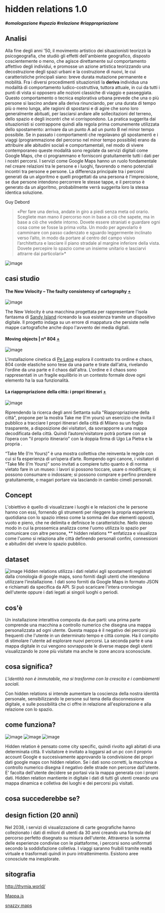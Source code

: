 # hidden relations 1.0

##### #omologazione #spazio #relazione #riappropriazione


## Analisi


Alla fine degli anni '50, il movimento artistico dei situazionisti teorizzò la
 psicogeografia, che studiò gli effetti dell'ambiente geografico, disposto
 coscientemente o meno, che agisce direttamente sul comportamento affettivo
degli individui, e promosse un azione artistica teorizzando una decostruzione degli
spazi urbani e la costruzione di nuovi, le cui caratteristiche principali siano:
breve durata mutazione permanente e mobilità.
Fra i diversi procedimenti situazionisti la **deriva** individua una modalità di comportamento
ludico-costruttiva, tuttora attuale, in cui da tutti i punti di vista si opposero alle nozioni
classiche di viaggio e passeggiata.
Questo comportamento o tecnica esplorativa urbana prevede che una o più persone
si lascino andare alla deriva rinunciando, per una durata di tempo più o meno lunga, alle ragioni
di spostarsi e di agire che sono loro generalmente abituati, per lasciarsi andare
alle sollecitazioni del terreno, dello spazio e degli incontri che vi corrispondono.
La pratica suggerita dai situazionisti si contrappone quindi alla regola prima comunemente
utilizzata dello spostamento: arrivare da un punto A ad un punto B nel minor tempo possibile.
Se in passato i comportamenti che regolavano gli spostamenti e i viaggi (programmazione
del percorso nel minor tempo possibile) erano da attribuire alle abitudini sociali
e comportamentali, nel modo di vivere contemporaneo queste modalità sono regolate
da servizi digitali come Google Maps, che ci programmano e fornisconi gratuitamente tutti
i dati per i nostri percorsi.
I servizi come Google Maps hanno un ruolo fondamentale nel creare relazioni tra
le persone e i luoghi, favorendo o meno potenziali incontri tra persone e persone.
La differenza principale tra i percorsi generati da un algoritmo e quelli progettati da una
persona è l'imprecisione, se due persone intendono percorrere le stesse tappe,
e il percorso è generato da un algoritmo, probabilmente verrà suggerita loro la stessa
identica soluzione.


Guy Debord
> «Per fare una deriva, andate in giro a piedi senza meta od orario. Scegliete man mano il percorso non in
base a ciò che sapete, ma in base a ciò che vedete intorno. Dovete essere straniati e guardare ogni
cosa come se fosse la prima volta. Un modo per agevolarlo è camminare con passo cadenzato e
sguardo leggermente inclinato verso l’alto, in modo da portare al centro del campo visivo l’architettura e
lasciare il piano stradale al margine inferiore della vista. Dovete percepire lo spazio come un insieme
unitario e lasciarvi attrarre dai particolari»* <br>


![image](https://github.com/frmurgia/Img/blob/master/la%20citta%20nuda.jpg)


## casi studio
#### The New Velocity – The faulty consistency of cartography [+](http://www.creativeapplications.net/openframeworks/the-new-velocity-the-faulty-consistency-of-cartography/)

![image](https://github.com/frmurgia/Img/blob/master/2.png)

The New Velocity è una macchina progettata per rappresentare l'isola fantasma di [Sandy Island](https://en.wikipedia.org/wiki/Sandy_Island,_New_Caledonia)
ricreando la sua esistenza tramite un dispositivo digitale.
Il progetto indaga su un errore di mappatura che persiste nelle mappe
cartografiche anche dopo l'avvento dei media digitali.


#### Moving objects | nº 804 [+](http://www.creativeapplications.net/objects/moving-objects-no-804-by-pe-lang/)

![image](https://github.com/frmurgia/Img/blob/master/1.png)


L'installazione cinetica di [Pe Lang](http://pelang.ch/works.html) esplora il contrasto tra ordine e chaos, 804 corde elastiche
sono tese da una parte e tirate dall'atra, rivelando l'ordine da una parte e il chaos
dall'altra. L'ordine e il chaos sono rappresentati in un fragile equilibrio in un
contesto formale dove ogni elemento ha la sua funzionalità.

#### La riappropriazione della città: i propri itinerari [+](http://www.hangarbicocca.org/mostra/take-me-im-yours/)

![image](https://github.com/frmurgia/Img/blob/master/ugo.jpg)

Riprendendo la ricerca degli anni Settanta sulla "Riappropriazione della città",
 propone per la mostra Take me (I'm yours) un esercizio che invita il pubblico a tracciare
  I propri itinerari della città di Milano su un foglio trasparente, a disposizione
  dei visitatori, da sovrapporre a una mappa decodificata della città.
Quindi l’autore/visitatore potrà portare con sé l’opera con "il proprio itinerario"
con la doppia firma di Ugo La Pietra e la propria .

“Take Me (I’m Yours)” è una mostra collettiva che reinventa le regole con cui si fa esperienza di un’opera d’arte. Rompendo ogni canone, i visitatori di “Take Me (I’m Yours)” sono invitati a compiere tutto quanto è di norma vietato fare in un museo: i lavori si possono toccare, usare o modificare; si possono consumare o indossare; si possono comprare e perfino prendere gratuitamente, o magari portare via lasciando in cambio cimeli personali.

## Concept
L'obiettivo è quello di visualizzare i luoghi e le relazioni che le persone hanno
con essi, fornendo gli strumenti per rileggere la propria esperienza quotidiana
con lo spazio inteso come la somma dei due elementi opposti, vuoto e pieno, che ne
delimita e definisce le caratteristiche.
Nello stesso modo in cui la prossemica analizza come l'uomo utilizza lo spazio
per comunicare con altre persone, ** hidden relations ** enfatizza e visualizza
come l'uomo si relaziona alle città definendo personali confini, connessioni e
abitudini del vivere lo spazio pubblico.

## dataset

![image](https://github.com/frmurgia/Img/blob/master/google%20api.png)
Hidden relations utilizza i dati relativi agli spostamenti registrati dalla
cronologia di google maps, sono forniti dagli utenti che intendono utilizzare l'installazione.
I dati sono forniti da Google Maps in formato JSON e richiamati da specifica da API.
Si può scaricare l'intera cronologia dell'utente oppure i dati legati ai singoli
luoghi o periodi.


## cos'è

Un installazione interattiva composta da due parti:
 una prima parte comprende una macchina a controllo numerico
 che disegna una mappa personalizzata ad ogni utente. Questa mappa è il negativo
 dei percorsi più frequenti che l'utente in un determinato tempo e città compie.
 Ha il compito di stimolare l'utente ad esplorare nuovi percorsi.
 La seconda parte è una mappa digitale in cui vengono sovrapposte le diverse mappe
 degli utenti visualizzando le zone più visitate ma anche le zone ancora sconosciute.


## cosa significa?
*L'identità non è immutabile, ma si trasforma con la crescita e i cambiamenti sociali.*

Con hidden relations si intende aumentare la coscienza della nostra identità personale,
sensibilizzando le persone sul tema della disconnessione digitale, e sulle possibilità
che ci offre in relazione all'esplorazione e alla relazione con lo spazio.


## come funziona?

![image](https://github.com/frmurgia/Img/blob/master/1644e0db-4e7a-42bf-952e-78fd78810191.jpeg) ![image](https://github.com/frmurgia/Img/blob/master/176ff3fc-eced-4a94-98dd-53ae00a6d0cb.jpeg) ![image](https://github.com/frmurgia/Img/blob/master/bb1365c2-3e4a-4266-95ce-1520cfb9119a.jpeg)


Hidden relation è pensato come city specific, quindi rivolto agli abitati di una
determinata città.
Il visitatore è invitato a loggarsi ad un pc con il proprio account Google e succesivamente
approvando la condivisione dei propri dati google maps con hidden relation.
Se i dati sono corretti, la macchina a controllo numerico disegna il negativo delle
strade non percorse dall'utente.
E' facolta dell'utente decidere se portasi via la mappa generata con i propri dati.
Hidden relation mantiente in digitale i dati di tutti gli utenti creando una mappa dinamica
e colletiva dei luoghi e dei percorsi più visitati.



## cosa succederebbe se?


## design fiction (20 anni)
Nel 2038, i servizi di visualizzazione di carte geografiche hanno collezionato i dati
di milioni di utenti da 30 anni creando una formula del percorso perfetto disegnato
su misura dell'utente. Attraverso la somma delle esperienze condivise con le piattaforme,
i percorsi sono uniformati secondo la soddisfazione colletiva.
I viaggi saranno fruibili tramite realtà virtuale e trasformati quindi in puro
intrattenimento. Esistono aree conosciute ma inesplorate.


## sitografia
http://thymia.world/


[Mappa.js](https://mappa.js.org/docs/using-data.html)

[snazzy maps](https://snazzymaps.com/)
